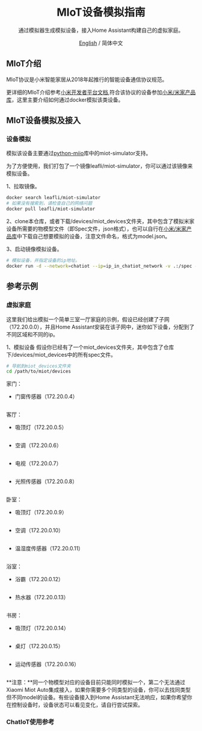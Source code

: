 <div align="center">

<h1 align="center">MIoT设备模拟指南</h1>
通过模拟器生成模拟设备，接入Home Assistant构建自己的虚拟家庭。

[English](./Miot_Device_Setup.md) / 简体中文
</div>

## MIoT介绍
MIoT协议是小米智能家居从2018年起推行的智能设备通信协议规范。

更详细的MIoT介绍参考[小米开发者平台文档](https://iot.mi.com/v2/new/doc/home),符合该协议的设备参加[小米/米家产品库](https://home.miot-spec.com/)，这里主要介绍如何通过docker模拟该类设备。

## MIoT设备模拟及接入
### 设备模拟
模拟该设备主要通过[python-miio](https://github.com/rytilahti/python-miio)库中的miot-simulator支持。

为了方便使用，我们打包了一个镜像leafli/miot-simulator，你可以通过该镜像来模拟设备。

1、拉取镜像。
```bash
docker search leafli/miot-simulator
# 如果没有搜索到，请检查自己的网络问题
docker pull leafli/miot-simulator
```
2、clone本仓库，或者下载/devices/miot_devices文件夹，其中包含了模拟米家设备所需要的物模型文件（即Spec文件，json格式），也可以自行在[小米/米家产品库](https://home.miot-spec.com/)中下载自己想要模拟的设备，注意文件命名，格式为model.json。

3、启动镜像模拟设备。
```bash
# 模拟设备，并指定设备的ip地址。
docker run -d --network=chatiot --ip=ip_in_chatiot_network -v .:/spec --name=curtain_living_room miot-simulator miiocli devtools miot-simulator --file device_spec_file --model device_model
```

## 参考示例
### 虚拟家庭
这里我们给出模拟一个简单三室一厅家庭的示例，假设已经创建了子网（172.20.0.0），并且Home Assistant安装在该子网中，迷你如下设备，分配到了不同区域和不同的ip。

1、模拟设备
假设你已经有了一个miot_devices文件夹，其中包含了仓库下/devices/miot_devices中的所有spec文件。
```bash
# 导航到miot_devices文件夹
cd /path/to/miot/devices
```
家门：
- 门窗传感器（172.20.0.4）
```bash
```

客厅：
- 吸顶灯（172.20.0.5）
```bash
```
- 空调（172.20.0.6）
```bash
```
- 电视（172.20.0.7）
```bash
```
- 光照传感器（172.20.0.8）
```bash
```

卧室：
- 吸顶灯（172.20.0.9）
```bash
```
- 空调（172.20.0.10）
```bash
```
- 温湿度传感器（172.20.0.11）
```bash
```

浴室：
- 浴霸（172.20.0.12）
```bash
```
- 热水器（172.20.0.13）
```bash
```

书房：
- 吸顶灯（172.20.0.14）
```bash
```
- 桌灯（172.20.0.15）
```bash
```
- 运动传感器（172.20.0.16）
```bash
```

**注意：**同一个物模型对应的设备目前只能同时模拟一个，第二个无法通过Xiaomi Miot Auto集成接入，如果你需要多个同类型的设备，你可以去找同类型但不同model的设备。有些设备接入到Home Assistant无法响应，如果你希望你在控制设备时，设备状态可以看见变化，请自行尝试探索。

### ChatIoT使用参考